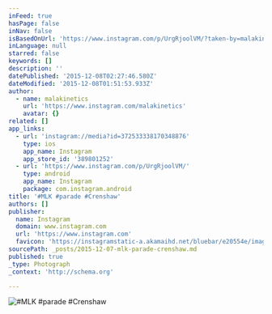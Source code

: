```yaml
---
inFeed: true
hasPage: false
inNav: false
isBasedOnUrl: 'https://www.instagram.com/p/UrgRjoolVM/?taken-by=malakinetics'
inLanguage: null
starred: false
keywords: []
description: ''
datePublished: '2015-12-08T02:27:46.580Z'
dateModified: '2015-12-08T01:51:53.933Z'
author:
  - name: malakinetics
    url: 'https://www.instagram.com/malakinetics'
    avatar: {}
related: []
app_links:
  - url: 'instagram://media?id=372533338170348876'
    type: ios
    app_name: Instagram
    app_store_id: '389801252'
  - url: 'https://www.instagram.com/p/UrgRjoolVM/'
    type: android
    app_name: Instagram
    package: com.instagram.android
title: '#MLK #parade #Crenshaw'
authors: []
publisher:
  name: Instagram
  domain: www.instagram.com
  url: 'https://www.instagram.com'
  favicon: 'https://instagramstatic-a.akamaihd.net/bluebar/e20554e/images/ico/favicon.ico'
sourcePath: _posts/2015-12-07-mlk-parade-crenshaw.md
published: true
_type: Photograph
_context: 'http://schema.org'

---
```

![#MLK #parade #Crenshaw](https://s3-us-west-2.amazonaws.com/the-grid-img/p/963f66dd3a5a7a30e40f5588fef6603c8a022cd6.jpg)